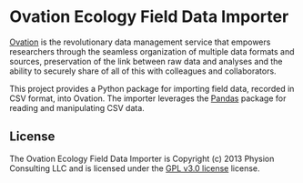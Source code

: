 # Ovation Ecology Field Data Importer

[Ovation](http://ovation.io "ovation.io") is the revolutionary data management service that empowers researchers through the seamless organization of multiple data formats and sources, preservation of the link between raw data and analyses and the ability to securely share of all of this with colleagues and collaborators.

This project provides a Python package for importing field data, recorded in CSV format, into Ovation. The importer leverages the [Pandas](http://http://pandas.pydata.org/ "Pandas") package for reading and manipulating CSV data.

## License

The Ovation Ecology Field Data Importer is Copyright (c) 2013 Physion Consulting LLC and is licensed under the [GPL v3.0 license](http://www.gnu.org/licenses/gpl.html "GPLv3") license.
